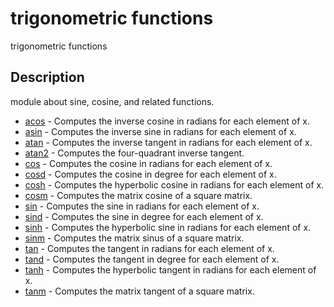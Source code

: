 

# trigonometric functions

trigonometric functions

## Description
module about sine, cosine, and related functions.


* [acos](acos.md) - Computes the inverse cosine in radians for each element of x.
* [asin](asin.md) - Computes the inverse sine in radians for each element of x.
* [atan](atan.md) - Computes the inverse tangent in radians for each element of x.
* [atan2](atan2.md) - Computes the four-quadrant inverse tangent.
* [cos](cos.md) - Computes the cosine in radians for each element of x.
* [cosd](cosd.md) - Computes the cosine in degree for each element of x.
* [cosh](cosh.md) - Computes the hyperbolic cosine in radians for each element of x.
* [cosm](cosm.md) - Computes the matrix cosine of a square matrix.
* [sin](sin.md) - Computes the sine in radians for each element of x.
* [sind](sind.md) - Computes the sine in degree for each element of x.
* [sinh](sinh.md) - Computes the hyperbolic sine in radians for each element of x.
* [sinm](sinm.md) - Computes the matrix sinus of a square matrix.
* [tan](tan.md) - Computes the tangent in radians for each element of x.
* [tand](tand.md) - Computes the tangent in degree for each element of x.
* [tanh](tanh.md) - Computes the hyperbolic tangent in radians for each element of x.
* [tanm](tanm.md) - Computes the matrix tangent of a square matrix.



